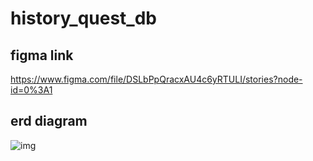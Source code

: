 # history_quest_db

## figma link
https://www.figma.com/file/DSLbPpQracxAU4c6yRTULI/stories?node-id=0%3A1

## erd diagram 
![img]( https://github.com/catdevdev/history_quest_db/blob/main/erd_diagram.png)